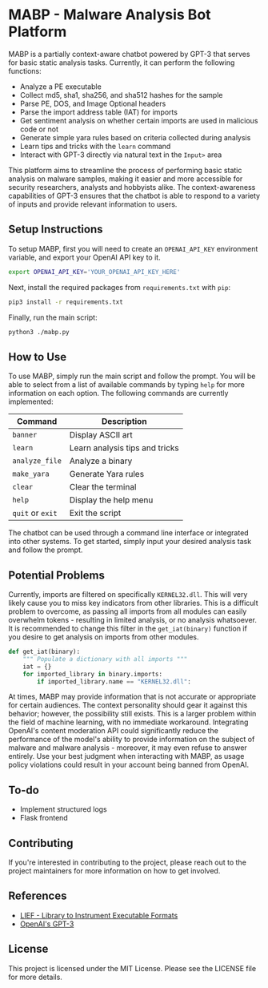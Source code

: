 # MABP - Malware Analysis Bot Platform

MABP is a partially context-aware chatbot powered by GPT-3 that serves for basic static analysis tasks. Currently, it can perform the following functions:

- Analyze a PE executable
- Collect md5, sha1, sha256, and sha512 hashes for the sample
- Parse PE, DOS, and Image Optional headers
- Parse the import address table (IAT) for imports 
- Get sentiment analysis on whether certain imports are used in malicious code or not
- Generate simple yara rules based on criteria collected during analysis
- Learn tips and tricks with the `learn` command
- Interact with GPT-3 directly via natural text in the `Input>` area

This platform aims to streamline the process of performing basic static analysis on malware samples, making it easier and more accessible for security researchers, analysts and hobbyists alike. The context-awareness capabilities of GPT-3 ensures that the chatbot is able to respond to a variety of inputs and provide relevant information to users.

## Setup Instructions

To setup MABP, first you will need to create an `OPENAI_API_KEY` environment variable, and export your OpenAI API key to it.
```bash
export OPENAI_API_KEY='YOUR_OPENAI_API_KEY_HERE'
```

Next, install the required packages from `requirements.txt` with `pip`:
```bash
pip3 install -r requirements.txt
```

Finally, run the main script:
```bash
python3 ./mabp.py
```

## How to Use

To use MABP, simply run the main script and follow the prompt. You will be able to select from a list of available commands by typing `help` for more information on each option. The following commands are currently implemented:

| Command | Description |
| ------- | ----------- |
| `banner` | Display ASCII art |
| `learn` | Learn analysis tips and tricks |
| `analyze_file` | Analyze a binary |
| `make_yara` | Generate Yara rules |
| `clear` | Clear the terminal |
| `help` | Display the help menu |
| `quit` or `exit` | Exit the script |

The chatbot can be used through a command line interface or integrated into other systems. To get started, simply input your desired analysis task and follow the prompt.

## Potential Problems
Currently, imports are filtered on specifically `KERNEL32.dll`. This will very likely cause you to miss key indicators from other libraries. This is a difficult problem to overcome, as passing all imports from all modules can easily overwhelm tokens - resulting in limited analysis, or no analysis whatsoever. It is recommended to change this filter in the `get_iat(binary)` function if you desire to get analysis on imports from other modules.

```python
def get_iat(binary):
    """ Populate a dictionary with all imports """
    iat = {}
    for imported_library in binary.imports:
        if imported_library.name == "KERNEL32.dll":
```

At times, MABP may provide information that is not accurate or appropriate for certain audiences. The context personality should gear it against this behavior; however, the possibility still exists. This is a larger problem within the field of machine learning, with no immediate workaround. Integrating OpenAI's content moderation API could significantly reduce the performance of the model's ability to provide information on the subject of malware and malware analysis - moreover, it may even refuse to answer entirely. Use your best judgment when interacting with MABP, as usage policy violations could result in your account being banned from OpenAI. 

## To-do

- Implement structured logs
- Flask frontend

## Contributing

If you're interested in contributing to the project, please reach out to the project maintainers for more information on how to get involved.

## References
- [LIEF - Library to Instrument Executable Formats](https://lief-project.github.io/)
- [OpenAI's GPT-3](https://openai.com/gpt-3/)

## License

This project is licensed under the MIT License. Please see the LICENSE file for more details.
